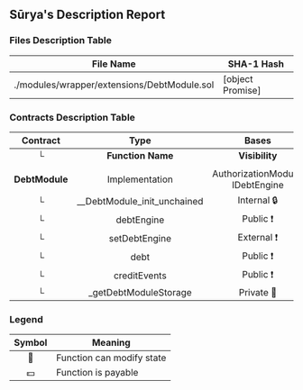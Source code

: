 ## Sūrya's Description Report

### Files Description Table


|  File Name  |  SHA-1 Hash  |
|-------------|--------------|
| ./modules/wrapper/extensions/DebtModule.sol | [object Promise] |


### Contracts Description Table


|  Contract  |         Type        |       Bases      |                  |                 |
|:----------:|:-------------------:|:----------------:|:----------------:|:---------------:|
|     └      |  **Function Name**  |  **Visibility**  |  **Mutability**  |  **Modifiers**  |
||||||
| **DebtModule** | Implementation | AuthorizationModule, IDebtEngine |||
| └ | __DebtModule_init_unchained | Internal 🔒 | 🛑  | onlyInitializing |
| └ | debtEngine | Public ❗️ |   |NO❗️ |
| └ | setDebtEngine | External ❗️ | 🛑  | onlyRole |
| └ | debt | Public ❗️ |   |NO❗️ |
| └ | creditEvents | Public ❗️ |   |NO❗️ |
| └ | _getDebtModuleStorage | Private 🔐 |   | |


### Legend

|  Symbol  |  Meaning  |
|:--------:|-----------|
|    🛑    | Function can modify state |
|    💵    | Function is payable |
